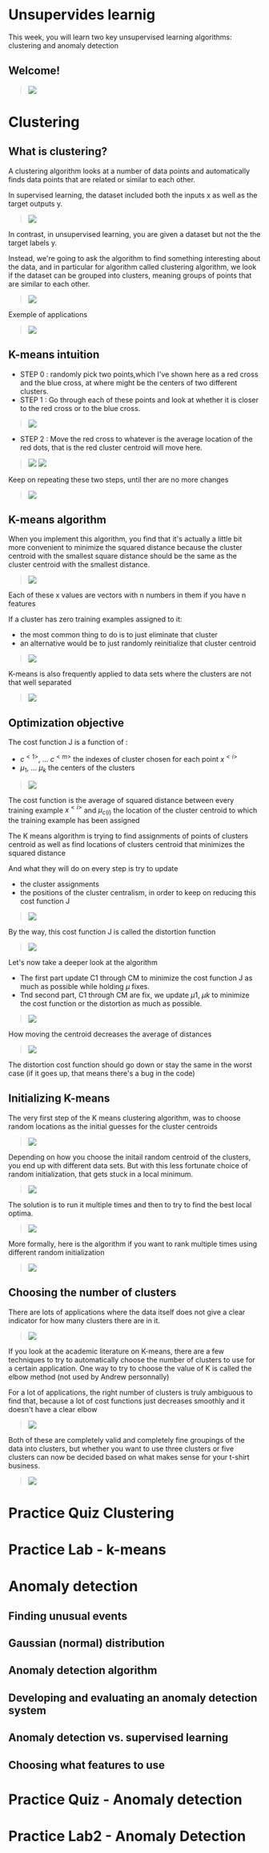 # Unsupervides learnig

This week, you will learn two key unsupervised learning algorithms: clustering and anomaly detection

## Welcome!

> <img src="./images/w01-01-Welcome/img_2023-02-07_22-31-22.png">



# Clustering 

## What is clustering?

A clustering algorithm looks at a number of data points and automatically finds data points that are related or similar to each other.

In supervised learning, the dataset included both the inputs x as well as the target outputs y.

> <img src="./images/w01-02-What_is_clustering/img_2023-02-08_09-05-35.png">

In contrast, in unsupervised learning, you are given a dataset but not the the target labels y. 

Instead, we're going to ask the algorithm to find something interesting about the data, and in particular for algorithm called clustering algorithm, we look if the dataset can be grouped into clusters, meaning groups of points that are similar to each other.

> <img src="./images/w01-02-What_is_clustering/img_2023-02-08_09-09-54.png">

Exemple of applications

> <img src="./images/w01-02-What_is_clustering/img_2023-02-08_09-10-36.png">


## K-means intuition

- STEP 0 : randomly pick two points,which I've shown here as a red cross and the blue cross, at where might be the centers of two different clusters.
- STEP 1 : Go through each of these points and look at whether it is closer to the red cross or to the blue cross. 

> <img src="./images/w01-03-K-means_intuition/img_2023-02-08_09-15-48.png">

- STEP 2 : Move the red cross to whatever is the average location of the red dots, that is the red cluster centroid will move here. 

> <img src="./images/w01-03-K-means_intuition/img_2023-02-08_09-16-37.png">
> <img src="./images/w01-03-K-means_intuition/img_2023-02-08_09-17-44.png">

Keep on repeating these two steps, until ther are no more changes

> <img src="./images/w01-03-K-means_intuition/img_2023-02-08_09-24-36.png">


## K-means algorithm

When you implement this algorithm, you find that it's actually a little bit more convenient to minimize the squared distance because the cluster centroid with the smallest square distance should be the same as the cluster centroid with the smallest distance. 


> <img src="./images/w01-04-K-means_algorithm/img_2023-02-08_09-37-43.png">

Each of these x values are vectors with n numbers in them if you have n features

If a cluster has zero training examples assigned to it:
- the most common thing to do is to just eliminate that cluster
- an alternative would be to just randomly reinitialize that cluster centroid

> <img src="./images/w01-04-K-means_algorithm/img_2023-02-08_09-40-01.png">

K-means is also frequently applied to data sets where the clusters are not that well separated

> <img src="./images/w01-04-K-means_algorithm/img_2023-02-08_13-01-47.png">


## Optimization objective

The cost function J is a function of :
- $c^{<1>}$, ... $c^{<m>}$ the indexes of cluster chosen for each point $x^{<i>}$
- $\mu_1$, ...  $\mu_k$ the centers of the clusters

> <img src="./images/w01-05-Optimization_objective/img_2023-02-08_14-04-34.png">

The cost function is the average of squared distance between every training example $x^{<i>}$ and $\mu_{c(i)}$ the location of the cluster centroid to which the training example has been assigned

The K means algorithm is trying to find assignments of points of clusters centroid as well as find locations of clusters centroid that minimizes the squared distance

And what they will do on every step is try to update 
- the cluster assignments 
- the positions of the cluster centralism, 
in order to keep on reducing this cost function J

> <img src="./images/w01-05-Optimization_objective/img_2023-02-08_14-06-27.png">

By the way, this cost function J is called the distortion function 

> <img src="./images/w01-05-Optimization_objective/img_2023-02-08_14-06-56.png">

Let's now take a deeper look at the algorithm 
- The first part update C1 through CM to minimize the cost function J as much as possible while holding $\mu$ fixes. 
- Tnd second part, C1 through CM are fix, we update $\mu{1}$, $\mu{k}$ to minimize the cost function or the distortion as much as possible.

> <img src="./images/w01-05-Optimization_objective/img_2023-02-08_14-41-27.png">

How moving the centroid decreases the average of distances

> <img src="./images/w01-05-Optimization_objective/img_2023-02-08_14-44-00.png">

The distortion cost function should go down or stay the same in the worst case (if it goes up, that means there's a bug in the code)

## Initializing K-means

The very first step of the K means clustering algorithm, was to choose random locations as the initial guesses for the cluster centroids 

> <img src="./images/w01-06-Initializing_K-means/img_2023-02-08_14-51-53.png">

Depending on how you choose the initail random centroid of the clusters, you end up with different data sets.
But with this less fortunate choice of random initialization, that gets stuck in a local minimum.

> <img src="./images/w01-06-Initializing_K-means/img_2023-02-08_14-54-12.png">

The solution is to run it multiple times and then to try to find the best local optima.

> <img src="./images/w01-06-Initializing_K-means/img_2023-02-08_15-01-53.png">

More formally, here is the algorithm if you want to rank multiple times using different random initialization

> <img src="./images/w01-06-Initializing_K-means/img_2023-02-08_16-26-11.png">

## Choosing the number of clusters

There are lots of applications where the data itself does not give a clear indicator for how many clusters there are in it.

> <img src="./images/w01-07-Choosing_the_number_of_clusters/img_2023-02-08_16-39-34.png">

If you look at the academic literature on K-means, there are a few techniques to try to automatically choose the number of clusters to use for a certain application. One way to try to choose the value of K is called the elbow method (not used by Andrew personnally)

For a lot of applications, the right number of clusters is truly ambiguous to find that, because a lot of cost functions just decreases smoothly and it doesn't have a clear elbow 

> <img src="./images/w01-07-Choosing_the_number_of_clusters/img_2023-02-08_16-45-54.png">

Both of these are completely valid and completely fine groupings of the data into clusters, but whether you want to use three clusters or five clusters can now be decided based on what makes sense for your t-shirt business. 

> <img src="./images/w01-07-Choosing_the_number_of_clusters/img_2023-02-08_16-46-50.png">





# Practice Quiz Clustering



# Practice Lab - k-means


# Anomaly detection

## Finding unusual events

## Gaussian (normal) distribution

## Anomaly detection algorithm

## Developing and evaluating an anomaly detection system

## Anomaly detection vs. supervised learning

## Choosing what features to use



# Practice Quiz - Anomaly detection

# Practice Lab2 - Anomaly Detection
